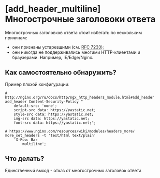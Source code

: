 # [add_header_multiline] Многострочные заголовоки ответа

Многострочных заголовков ответа стоит избегать по нескольким причинам:
  * они признаны устаревшими (см. [RFC 7230](https://tools.ietf.org/html/rfc7230#section-3.2.4));
  * они никогда не поддерживались многими HTTP-клиентами и браузерами. Например, IE/Edge/Nginx.

## Как самостоятельно обнаружить?
Пример плохой конфигурации:
```nginx
# http://nginx.org/ru/docs/http/ngx_http_headers_module.html#add_header
add_header Content-Security-Policy "
    default-src: 'none';
    script-src data: https://yastatic.net;
    style-src data: https://yastatic.net;
    img-src data: https://yastatic.net;
    font-src data: https://yastatic.net;";

# https://www.nginx.com/resources/wiki/modules/headers_more/
more_set_headers -t 'text/html text/plain'
    'X-Foo: Bar
        multiline';
```

## Что делать?
Единственный выход - отказ от многострочных заголовок ответа.